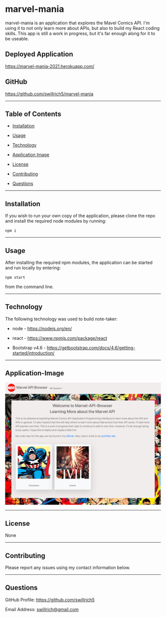 # marvel-mania

marvel-mania is an application that explores the Mavel Comics API.  I'm using it to not only learn more about APIs, but also to build my React coding skills.  This app is still a work in progress, but it's far enough along for it to be useable.

## Deployed Application
https://marvel-mania-2021.herokuapp.com/

## GitHub

https://github.com/swillrich5/marvel-mania

---
## Table of Contents

* [Installation](#installation)

* [Usage](#usage)

* [Technology](#technology)

* [Application Image](#Application-Image)

* [License](#license)

* [Contributing](#Contributing)

* [Questions](#Questions)

---

## Installation

If you wish to run your own copy of the application, please clone the repo and install the required node modules by running:

```
npm i
```

---

## Usage

After installing the required npm modules, the application can be started and run locally by entering:

```
npm start
```
from the command line.  

---

## Technology

The following technology was used to build note-taker:

  * node - https://nodejs.org/en/

  * react - https://www.npmjs.com/package/react

  * Bootstrap v4.6 - https://getbootstrap.com/docs/4.6/getting-started/introduction/


---

## Application-Image

![Image of Deployed Application](./src/images/marvel-mania.png)

---


## License

None

---

## Contributing

Please report any issues using my contact information below.

---

## Questions

GitHub Profile: https://github.com/swillrich5

Email Address: swillrich@gmail.com
